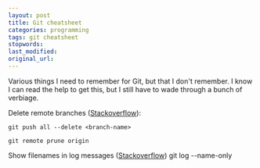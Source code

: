 ```yaml
---
layout: post
title: Git cheatsheet
categories: programming
tags: git cheatsheet
stopwords:
last_modified:
original_url:
---
```


Various things I need to remember for Git, but that I don't remember. I know I can read the help to get this, but I still have to wade through a bunch of verbiage.

Delete remote branches ([Stackoverflow](https://stackoverflow.com/q/2003505/2766176)):

	git push all --delete <branch-name>

	git remote prune origin

Show filenames in log messages ([Stackoverflow](https://stackoverflow.com/a/1230094/2766176))
	git log --name-only
